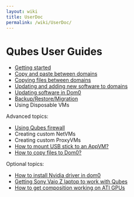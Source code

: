 ```yaml
---
layout: wiki
title: UserDoc
permalink: /wiki/UserDoc/
---
```


Qubes User Guides
=================

-   [Getting started](/wiki/GettingStarted)
-   [Copy and paste between domains](/wiki/CopyPaste)
-   [Copying files between domains](/wiki/CopyingFiles)
-   [Updating and adding new software to domains](/wiki/SoftwareUpdateVM)
-   [Updating software in Dom0](/wiki/SoftwareUpdateDom0)
-   [Backup/Restore/Migration](/wiki/BackupRestore)
-   Using Disposable VMs

Advanced topics:

-   [Using Qubes firewall](/wiki/QubesFirewall)
-   Creating custom NetVMs
-   Creating custom ProxyVMs
-   [How to mount USB stick to an AppVM?](/wiki/StickMounting)
-   [How to copy files to Dom0?](/wiki/CopyToDomZero)

Optional topics:

-   [How to install Nvidia driver in dom0](/wiki/InstallNvidiaDriver)
-   [Getting Sony Vaio Z laptop to work with Qubes](/wiki/SonyVaioTinkering)
-   [​How to get composition working on ATI GPUs](https://groups.google.com/group/qubes-devel/browse_thread/thread/5a0dfc38fd1cc16a)

